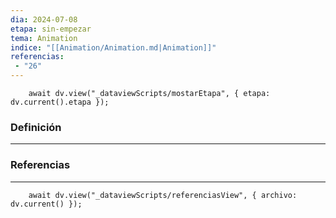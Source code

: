 ```yaml
---
dia: 2024-07-08
etapa: sin-empezar
tema: Animation
indice: "[[Animation/Animation.md|Animation]]"
referencias: 
 - "26"
---
```

```dataviewjs
	await dv.view("_dataviewScripts/mostarEtapa", { etapa: dv.current().etapa });
```
### Definición
---




### Referencias
---
```dataviewjs
	await dv.view("_dataviewScripts/referenciasView", { archivo: dv.current() });
```
